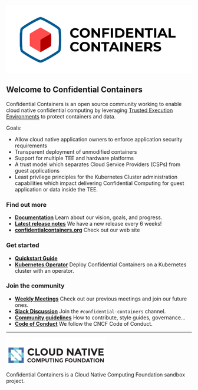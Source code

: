 ![logo](https://github.com/confidential-containers/.github/blob/main/coco_logo.png)

## Welcome to Confidential Containers

Confidential Containers is an open source community working to enable cloud native confidential
computing by leveraging
[Trusted Execution Environments](https://en.wikipedia.org/wiki/Trusted_execution_environment) to
protect containers and data.

Goals:
- Allow cloud native application owners to enforce application security requirements
- Transparent deployment of unmodified containers
- Support for multiple TEE and hardware platforms
- A trust model which separates Cloud Service Providers (CSPs) from guest applications
- Least privilege principles for the Kubernetes Cluster administration capabilities which impact
delivering Confidential Computing for guest application or data inside the TEE.

### Find out more

- [**Documentation**](https://github.com/confidential-containers/confidential-containers) Learn about our
vision, goals, and progress.
- [**Latest release notes**](https://github.com/confidential-containers/confidential-containers/tree/main/releases) We have a new release every 6 weeks!
- [**confidentialcontainers.org**](https://confidentialcontainers.org/) Check out our web site

### Get started

- [**Quickstart Guide**](https://github.com/confidential-containers/confidential-containers/blob/main/quickstart.md)
- [**Kubernetes Operator**](https://github.com/confidential-containers/operator)
Deploy Confidential Containers on a Kubernetes cluster with an operator.

### Join the community

- [**Weekly Meetings**](https://docs.google.com/document/d/1E3GLCzNgrcigUlgWAZYlgqNTdVwiMwCRTJ0QnJhLZGA/)
Check out our previous meetings and join our future ones.
- [**Slack Discussion**](https://slack.cncf.io ) Join the `#confidential-containers` channel.
- [**Community guidelines**](https://github.com/confidential-containers/confidential-containers) How to contribute, style guides, governance...
- [**Code of Conduct**](https://github.com/cncf/foundation/blob/master/code-of-conduct.md) We follow the CNCF Code of Conduct.

---
![cncf-logo](https://github.com/confidential-containers/.github/blob/main/cncf-logo.png)

Confidential Containers is a Cloud Native Computing Foundation sandbox project.
